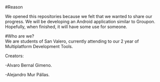 #Reason 

We opened this repositories because we felt that we wanted to share our progress. 
We will be developing an Android application similar to Groupon. Hopefully, when finished, 
  it will have some use for someone.

#Who are we?   
We are students of San Valero, currently attending to our 2 year of Multiplatform Development Tools.

Creators: 

-Alvaro Bernal Gimeno.

-Alejandro Mur Pállas. 
